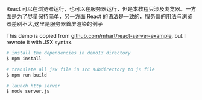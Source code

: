React 可以在浏览器运行，也可以在服务器运行，但是本教程只涉及浏览器。一方面是为了尽量保持简单，另一方面 React 的语法是一致的，服务器的用法与浏览器差别不大,这里是服务器首屏渲染的例子

This demo is copied from [github.com/mhart/react-server-example](https://github.com/mhart/react-server-example), but I rewrote it with JSX syntax.

```bash
# install the dependencies in demo13 directory
$ npm install

# translate all jsx file in src subdirectory to js file
$ npm run build

# launch http server
$ node server.js
```
